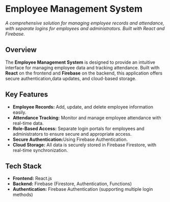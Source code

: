 <h1>Employee Management System</h1>

<p>
  <em>A comprehensive solution for managing employee records and attendance, with separate logins for employees and administrators. Built with React and Firebase.</em>
</p>

<h2>Overview</h2>

<p>
  The <strong>Employee Management System</strong> is designed to provide an intuitive interface for managing employee data and tracking attendance. Built with <strong>React</strong> on the frontend and <strong>Firebase</strong> on the backend, this application offers secure authentication,data updates, and cloud-based storage.
</p>

<h2>Key Features</h2>
<ul>
  <li><strong>Employee Records:</strong> Add, update, and delete employee information easily.</li>
  <li><strong>Attendance Tracking:</strong> Monitor and manage employee attendance with real-time data.</li>
  <li><strong>Role-Based Access:</strong> Separate login portals for employees and administrators to ensure secure and appropriate access.</li>
  <li><strong>Secure Authentication:</strong>Using Firebase Authentication.</li>
  <li><strong>Cloud Storage:</strong> All data is securely stored in Firebase Firestore, with real-time synchronization.</li>
</ul>

<h2>Tech Stack</h2>
<ul>
  <li><strong>Frontend:</strong> React.js</li>
  <li><strong>Backend:</strong> Firebase (Firestore, Authentication, Functions)</li>
  <li><strong>Authentication:</strong> Firebase Authentication (supporting multiple login methods)</li>
</ul>
